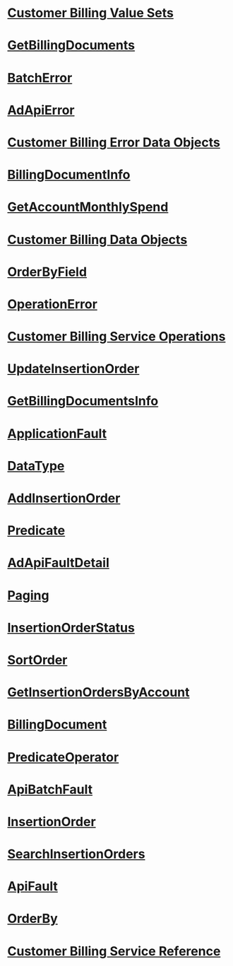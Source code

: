 # [Customer Billing Value Sets](customer-billing-value-sets.md)
# [GetBillingDocuments](getbillingdocuments-service-operation.md)
# [BatchError](batcherror-data-object.md)
# [AdApiError](adapierror-data-object.md)
# [Customer Billing Error Data Objects](customer-billing-error-data-objects.md)
# [BillingDocumentInfo](billingdocumentinfo-data-object.md)
# [GetAccountMonthlySpend](getaccountmonthlyspend-service-operation.md)
# [Customer Billing Data Objects](customer-billing-data-objects.md)
# [OrderByField](orderbyfield-value-set.md)
# [OperationError](operationerror-data-object.md)
# [Customer Billing Service Operations](customer-billing-service-operations.md)
# [UpdateInsertionOrder](updateinsertionorder-service-operation.md)
# [GetBillingDocumentsInfo](getbillingdocumentsinfo-service-operation.md)
# [ApplicationFault](applicationfault-data-object.md)
# [DataType](datatype-value-set.md)
# [AddInsertionOrder](addinsertionorder-service-operation.md)
# [Predicate](predicate-data-object.md)
# [AdApiFaultDetail](adapifaultdetail-data-object.md)
# [Paging](paging-data-object.md)
# [InsertionOrderStatus](insertionorderstatus-value-set.md)
# [SortOrder](sortorder-value-set.md)
# [GetInsertionOrdersByAccount](getinsertionordersbyaccount-service-operation.md)
# [BillingDocument](billingdocument-data-object.md)
# [PredicateOperator](predicateoperator-value-set.md)
# [ApiBatchFault](apibatchfault-data-object.md)
# [InsertionOrder](insertionorder-data-object.md)
# [SearchInsertionOrders](searchinsertionorders-service-operation.md)
# [ApiFault](apifault-data-object.md)
# [OrderBy](orderby-data-object.md)
# [Customer Billing Service Reference](customer-billing-service-reference.md)
